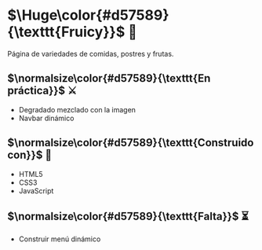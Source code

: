 # $\Huge\color{#d57589}{\texttt{Fruicy}}$ 🧁

Página de variedades de comidas, postres y frutas.

## $\normalsize\color{#d57589}{\texttt{En práctica}}$ ⚔️

- Degradado mezclado con la imagen
- Navbar dinámico

## $\normalsize\color{#d57589}{\texttt{Construido con}}$ 🔨

- HTML5
- CSS3
- JavaScript

## $\normalsize\color{#d57589}{\texttt{Falta}}$ ⏳

- Construir menú dinámico
